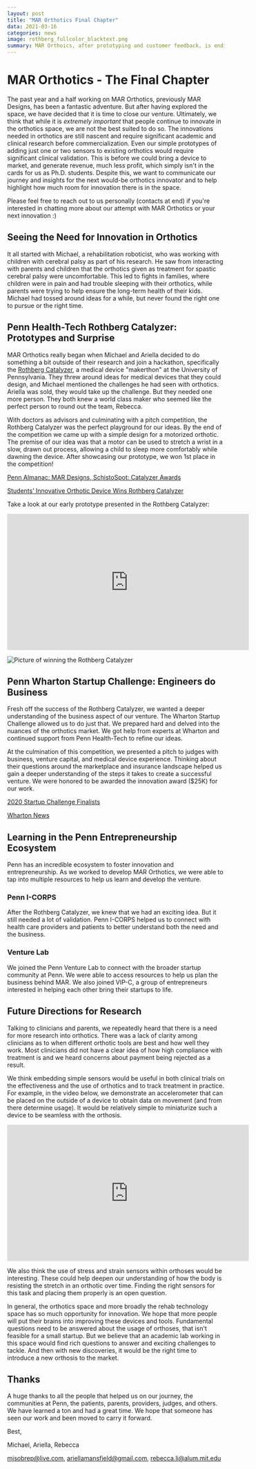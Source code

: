 ```yaml
---
layout: post
title: "MAR Orthotics Final Chapter"
data: 2021-03-16
categories: news
image: rothberg_fullcolor_blacktext.png
summary: MAR Orthoics, after prototyping and customer feedback, is ending the venture.
---
```

# MAR Orthotics - The Final Chapter

The past year and a half working on MAR Orthotics, previously MAR Designs, has been a fantastic adventure. But after having explored the space, we have decided that it is time to close our venture. Ultimately, we think that while it is *extremely important* that people continue to innovate in the orthotics space, we are not the best suited to do so. The innovations needed in orthotics are still nascent and require significant academic and clinical research before commercialization. Even our simple prototypes of adding just one or two sensors to existing orthotics would require significant clinical validation. This is before we could bring a device to market, and generate revenue, much less profit, which simply isn't in the cards for us as Ph.D. students. 
Despite this, we want to communicate our journey and insights for the next would-be orthotics innovator and to help highlight how much room for innovation there is in the space. 

Please feel free to reach out to us personally (contacts at end) if you're interested in chatting more about our attempt with MAR Orthotics or your next innovation :)

## Seeing the Need for Innovation in Orthotics

It all started with Michael, a rehabilitation roboticist, who was working with children with cerebral palsy as part of his research. He saw from interacting with parents and children that the orthotics given as treatment for spastic cerebral palsy were uncomfortable. This led to fights in families, where children were in pain and had trouble sleeping with their orthotics, while parents were trying to help ensure the long-term health of their kids. Michael had tossed around ideas for a while, but never found the right one to pursue or the right time.

<!---
<> (Michael reached out to Ariella and Rebecca and we started brainstorming ways to help alleviate this problem...)
--->

## Penn Health-Tech Rothberg Catalyzer: Prototypes and Surprise
MAR Orthotics really began when Michael and Ariella decided to do something a bit outside of their research and join a hackathon, specifically the [Rothberg Catalyzer](https://www.catalyzeratpenn.com/), a medical device "makerthon" at the University of Pennsylvania. They threw around ideas for medical devices that they could design, and Michael mentioned the challenges he had seen with orthotics. Ariella was sold, they would take up the challenge. But they needed one more person. They both knew a world class maker who seemed like the perfect person to round out the team, Rebecca.

With doctors as advisors and culminating with a pitch competition, the Rothberg Catalyzer was the perfect playground for our ideas. By the end of the competition we came up with a simple design for a motorized orthotic. The premise of our idea was that a motor can be used to stretch a wrist in a slow, drawn out process, allowing a child to sleep more comfortably while dawning the device. After showcasing our prototype, we won 1st place in the competition!

[Penn Almanac: MAR Designs, SchistoSpot: Catalyzer Awards](https://almanac.upenn.edu/articles/mar-designs-schistospot-catalyzer-awards)

[Students’ Innovative Orthotic Device Wins Rothberg Catalyzer](https://medium.com/penn-engineering/students-innovative-orthotic-device-wins-rothberg-catalyzer-a68c05607d01)

Take a look at our early prototype presented in the Rothberg Catalyzer:
<iframe width="560" height="315" src="https://www.youtube.com/embed/wtVFKy-sPCQ" frameborder="0" allow="accelerometer; autoplay; clipboard-write; encrypted-media; gyroscope; picture-in-picture" allowfullscreen></iframe>

![Picture of winning the Rothberg Catalyzer](https://i.imgur.com/FnRsItT.jpg)


## Penn Wharton Startup Challenge: Engineers do Business
Fresh off the success of the Rothberg Catalyzer,  we wanted a deeper understanding of the business aspect of our venture. The Wharton Startup Challenge allowed us to do just that. We prepared hard and delved into the nuances of the orthotics market. We got help from experts at Wharton and continued support from Penn Health-Tech to refine our ideas. 

At the culmination of this competition, we presented a pitch to judges with business, venture capital, and medical device experience. Thinking about their questions around the marketplace and insurance landscape helped us gain a deeper understanding of the steps it takes to create a successful venture. We were honored to be awarded the innovation award ($25K) for our work.

[2020 Startup Challenge Finalists](https://entrepreneurship.wharton.upenn.edu/2020-finalists/)

[Wharton News](https://news.wharton.upenn.edu/press-releases/2020/05/caring-for-our-furry-friends-my-virtual-veterinarian-wins-30000-perlman-grand-prize-in-virtual-startup-challenge/)

## Learning in the Penn Entrepreneurship Ecosystem
Penn has an incredible ecosystem to foster innovation and entrepreneurship. As we worked to develop MAR Orthotics, we were able to tap into multiple resources to help us learn and develop the venture. 

### Penn I-CORPS
After the Rothberg Catalyzer, we knew that we had an exciting idea. But it still needed a lot of validation. Penn I-CORPS helped us to connect with health care providers and patients to better understand both the need and the business. 

### Venture Lab
We joined the Penn Venture Lab to connect with the broader startup community at Penn. We were able to access resources to help us plan the business behind MAR. We also joined VIP-C, a group of entrepreneurs interested in helping each other bring their startups to life. 


## Future Directions for Research
Talking to clinicians and parents, we repeatedly heard that there is a need for more research into orthotics. There was a lack of clarity among clinicians as to when different orthotic tools are best and how well they work. Most clinicians did not have a clear idea of how high compliance with treatment is and we heard concerns about payment being rejected as a result. 

We think embedding simple sensors would be useful in both clinical trials on the effectiveness and the use of orthotics and to track treatment in practice. For example, in the video below, we demonstrate an accelerometer that can be placed on the outside of a device to obtain data on movement (and from there determine usage). It would be relatively simple to miniaturize such a device to be seamless with the orthosis.


<iframe width="560" height="315" src="https://www.youtube.com/embed/NqD1LhIRMr0" frameborder="0" allow="accelerometer; autoplay; clipboard-write; encrypted-media; gyroscope; picture-in-picture" allowfullscreen></iframe>


We also think the use of stress and strain sensors within orthoses would be interesting. These could help deepen our understanding of how the body is resisting the stretch in an orthotic over time. Finding the right sensors for this task and placing them properly is an open question.

In general, the orthotics space and more broadly the rehab technology space has so much opportunity for innovation. We hope that more people will put their brains into improving these devices and tools. Fundamental questions need to be answered about the usage of orthoses, that isn't feasible for a small startup. But we believe that an academic lab working in this space would find rich questions to answer and exciting challenges to tackle. And then with new discoveries, it would be the right time to introduce a new orthosis to the market. 

## Thanks
A huge thanks to all the people that helped us on our journey, the communities at Penn, the patients, parents, providers, judges, and others. We have learned a ton and had a great time. We hope that someone has seen our work and been moved to carry it forward. 

Best,

Michael, Ariella, Rebecca

[mjsobrep@live.com](mailto:mjsobrep@live.com), [ariellamansfield@gmail.com](mailto:ariellamansfield@gmail.com), [rebecca.li@alum.mit.edu](mailto:rebecca.li@alum.mit.edu)


[Rothberg Catalyzer]: https://www.catalyzeratpenn.com/ "Rothberg Catalyzer"
